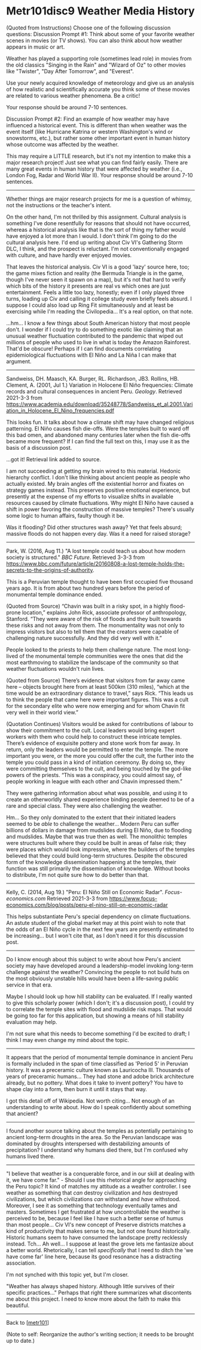 # Metr101disc9 Weather Media History

(Quoted from Instructions)
Choose one of the following discussion questions: 
Discussion Prompt #1: Think about some of your favorite weather scenes in movies (or TV shows). You can also think about how weather appears in music or art. 

Weather has played a supporting role (sometimes lead role) in movies from the old classics "Singing in the Rain" and "Wizard of Oz" to other movies like "Twister", "Day After Tomorrow", and "Everest". 

Use your newly acquired knowledge of meteorology and give us an analysis of how realistic and scientifically accurate you think some of these movies are related to various weather phenomena. Be a critic! 

Your response should be around 7-10 sentences. 
 

Discussion Prompt #2:  Find an example of how weather may have influenced a historical event. This is different than when weather was the event itself (like Hurricane Katrina or western Washington's wind or snowstorms, etc.), but rather some other important event in human history whose outcome was affected by the weather.

This may require a LITTLE research, but it's not my intention to make this a major research project! Just see what you can find fairly easily. There are many great events in human history that were affected by weather (i.e., London Fog, Radar and World War II). Your response should be around 7-10 sentences. 

---
Whether things are major research projects for me is a question of whimsy, not the instructions or the teacher's intent.

On the other hand, I'm not thrilled by this assignment.  Cultural analysis is something I've done resentfully for reasons that should not have occurred, whereas a historical analysis like that is the sort of thing my father would have enjoyed a lot more than I would.  I don't think I'm going to do the cultural analysis here.  I'd end up writing about Civ VI's Gathering Storm DLC, I think, and the prospect is reluctant.  I'm not conventionally engaged with culture, and have hardly ever enjoyed movies.

That leaves the historical analysis.  Civ VI is a good 'lazy' source here, too; the game mixes fiction and reality (the Bermuda Triangle is in the game, though I've never seen it spawn on a map), but it's not that hard to verify which bits of the history it presents are real vs which ones are just entertainment.  Feels a little too lazy, honestly; even if I only played three turns, loading up Civ and calling it college study even briefly feels absurd.  I suppose I could also load up Ring Fit simultaneously and at least be exercising while I'm reading the Civilopedia...  It's a real option, on that note.

...hm...  I know a few things about South American history that most people don't.  I wonder if I could try to do something exotic like claiming that an unusual weather fluctuation contributed to the pandemic that wiped out millions of people who used to live in what is today the Amazon Rainforest.  That'd be obscure!  Perhaps if I can find documents correlating epidemiological fluctuations with El Niño and La Niña I can make that argument.

---
Sandweiss, DH.  Maasch, KA.  Burger, RL.  Richardson, JB3.  Rollins, HB.  Clement, A.  (2001, Jul 1.)  Variation in Holocene El Niño frequencies: Climate records and cultural consequences in ancient Peru.  *Geology*.  Retrieved 2021-3-3 from https://www.academia.edu/download/35248778/Sandweiss_et_al.2001.Variation_in_Holocene_El_Nino_frequencies.pdf

This looks fun.  It talks about how a climate shift may have changed religious patterning.  El Niño causes fish die-offs.  Were the temples built to ward off this bad omen, and abandoned many centuries later when the fish die-offs became more frequent?  If I can find the full text on this, I may use it as the basis of a discussion post.

...got it!  Retrieval link added to source.

I am not succeeding at getting my brain wired to this material.  Hedonic hierarchy conflict.  I don't like thinking about ancient people as people who actually existed.  My brain angles off the existential horror and fixates on strategy games instead.  This preserves positive emotional experience, but presently at the expense of my efforts to visualize shifts in available resources caused by climate fluctuations.  Why might El Niño have caused a shift in power favoring the construction of massive temples?  There's usually some logic to human affairs, faulty though it be.

Was it flooding?  Did other structures wash away?  Yet that feels absurd; massive floods do not happen every day.  Was it a need for raised storage?

---
Park, W.  (2016, Aug 11.)  "A lost temple could teach us about how modern society is structured."  *BBC Future*.  Retrieved 3-3-3 from https://www.bbc.com/future/article/20160808-a-lost-temple-holds-the-secrets-to-the-origins-of-authority.

This is a Peruvian temple thought to have been first occupied five thousand years ago.  It is from about two hundred years before the period of monumental temple dominance ended.

(Quoted from Source)
“Chavin was built in a risky spot, in a highly flood-prone location,” explains John Rick, associate professor of anthropology, Stanford. “They were aware of the risk of floods and they built towards these risks and not away from them. The monumentality was not only to impress visitors but also to tell them that the creators were capable of challenging nature successfully. And they did very well with it.”

People looked to the priests to help them challenge nature.  The most long-lived of the monumental temple communities were the ones that did the most earthmoving to stabilize the landscape of the community so that weather fluctuations wouldn't ruin lives.

(Quoted from Source)
There’s evidence that visitors from far away came here – objects brought here from at least 500km (310 miles), “which at the time would be an extraordinary distance to travel,” says Rick. “This leads us to think the people that came here were important figures. This was a cult for the secondary elite who were now emerging and for whom Chavin fit very well in their world view.”

(Quotation Continues)
Visitors would be asked for contributions of labour to show their commitment to the cult. Local leaders would bring expert workers with them who could help to construct these intricate temples. There’s evidence of exquisite pottery and stone work from far away. In return, only the leaders would be permitted to enter the temple. The more important you were, or the more you could offer the cult, the further into the temple you could pass in a kind of initiation ceremony. By doing so, they were committing themselves to the cult, and being touched by the god-like powers of the priests. “This was a conspiracy, you could almost say, of people working in league with each other and Chavin impressed them.”

They were gathering information about what was possible, and using it to create an otherworldly shared experience binding people deemed to be of a rare and special class.  They were also challenging the weather.

Hm...  So they only dominated to the extent that their initiated leaders seemed to be *able* to challenge the weather...  Modern Peru can suffer billions of dollars in damage from mudslides during El Niño, due to flooding and mudslides.  Maybe that was true then as well.  The monolithic temples were structures built where they could be built in areas of false risk; they were places which would look impressive, where the builders of the temples believed that they could build long-term structures.  Despite the obscured form of the knowledge dissemination happening at the temples, their function was still primarily the dissemination of knowledge.  Without books to distribute, I'm not quite sure how to do better than that.

---
Kelly, C.  (2014, Aug 19.)  "Peru: El Niño Still on Economic Radar".  *Focus-economics.com*  Retrieved 2021-3-3 from https://www.focus-economics.com/blog/posts/peru-el-nino-still-on-economic-radar

This helps substantiate Peru's special dependency on climate fluctuations.  An astute student of the global market may at this point wish to note that the odds of an El Niño cycle in the next few years are presently estimated to be increasing... but I won't cite that, as I don't need it for this discussion post.

---
Do I know enough about this subject to write about how Peru's ancient society may have developed around a leadership-model invoking long-term challenge against the weather?  Convincing the people to not build huts on the most obviously unstable hills would have been a life-saving public service in that era.

Maybe I should look up how hill stability can be evaluated.  If I really wanted to give this scholarly power (which I don't; it's a discussion post), I could try to correlate the temple sites with flood and mudslide risk maps.  That would be going too far for this application, but showing a means of hill stability evaluation may help.

I'm not sure what this needs to become something I'd be excited to draft; I think I may even change my mind about the topic.

---
It appears that the period of monumental temple dominance in ancient Peru is formally included in the span of time classified as 'Period 5' in Peruvian history.  It was a preceramic culture known as Lauricocha III.  Thousands of years of preceramic humans...  They had stone and adobe brick architecture already, but no pottery.  What does it take to invent pottery?  You have to shape clay into a form, then burn it until it stays that way.

I got this detail off of Wikipedia.  Not worth citing...  Not enough of an understanding to write about.  How do I speak confidently about something that ancient?

---
I found another source talking about the temples as potentially pertaining to ancient long-term droughts in the area.  So the Peruvian landscape was dominated by droughts interspersed with destabilizing amounts of precipitation?  I understand why humans died there, but I'm confused why humans lived there.

---
"I believe that weather is a conquerable force, and in our skill at dealing with it, we have come far."  -  Should I use this rhetorical angle for approaching the Peru topic?  It kind of matches my attitude as a weather controller.  I see weather as something that *can* destroy civilization and *has* destroyed civilizations, but which civilizations *can* withstand and *have* withstood.  Moreover, I see it as something that technology eventually tames and masters.  Sometimes I get frustrated at how uncontrollable the weather is perceived to be, because I feel like I have such a better sense of humus than most people...  Civ VI's new concept of Preserve districts matches a kind of productivity that makes sense to me, but not one found historically.  Historic humans seem to have consumed the landscape pretty recklessly instead.  Tch...  Ah well...  I suppose at least the grove lets me fantasize about a better world.  Rhetorically, I can tell *specifically* that I need to ditch the 'we have come far' line here, because its good resonance has a distracting association.

I'm not synched with this topic yet, but I'm closer.

"Weather has always shaped history.  Although little survives of their specific practices..."   Perhaps that right there summarizes what discontents me about this project.  I need to know more about the faith to make this beautiful.

---
Back to [[metr101]]

(Note to self: Reorganize the author's writing section; it needs to be brought up to date.)

[//begin]: # "Autogenerated link references for markdown compatibility"
[metr101]: metr101.md "METR101"
[//end]: # "Autogenerated link references"